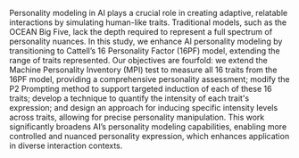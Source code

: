 Personality modeling in AI plays a crucial role in creating adaptive, relatable interactions by simulating human-like traits. Traditional models, such as the OCEAN Big Five, lack the depth required to represent a full spectrum of personality nuances. In this study, we enhance AI personality modeling by transitioning to Cattell’s 16 Personality Factor (16PF) model, extending the range of traits represented. Our objectives are fourfold: we extend the Machine Personality Inventory (MPI) test to measure all 16 traits from the 16PF model, providing a comprehensive personality assessment; modify the P2 Prompting method to support targeted induction of each of these 16 traits; develop a technique to quantify the intensity of each trait's expression; and design an approach for inducing specific intensity levels across traits, allowing for precise personality manipulation. This work significantly broadens AI’s personality modeling capabilities, enabling more controlled and nuanced personality expression, which enhances application in diverse interaction contexts.